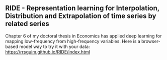 ## RIDE - Representation learning for Interpolation, Distribution and Extrapolation of time series by related series

Chapter 6 of my doctoral thesis in Economics has applied deep learning for mapping low-frequency from high-frequency variables. 
Here is a browser-based model way to try it with your data: https://rrsguim.github.io/RIDE/index.html
